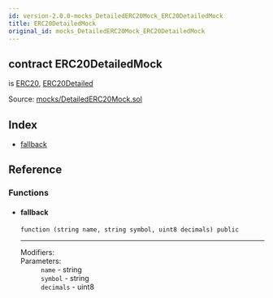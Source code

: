 ```yaml
---
id: version-2.0.0-mocks_DetailedERC20Mock_ERC20DetailedMock
title: ERC20DetailedMock
original_id: mocks_DetailedERC20Mock_ERC20DetailedMock
---
```


<div class="contract-doc"><div class="contract"><h2 class="contract-header"><span class="contract-kind">contract</span> ERC20DetailedMock</h2><p class="base-contracts"><span>is</span> <a href="token_ERC20_ERC20.html">ERC20</a><span>, </span><a href="token_ERC20_ERC20Detailed.html">ERC20Detailed</a></p><div class="source">Source: <a href="https://github.com/OpenZeppelin/zeppelin-solidity/blob/v2.0.0/contracts/mocks/DetailedERC20Mock.sol" target="_blank">mocks/DetailedERC20Mock.sol</a></div></div><div class="index"><h2>Index</h2><ul><li><a href="mocks_DetailedERC20Mock_ERC20DetailedMock.html#">fallback</a></li></ul></div><div class="reference"><h2>Reference</h2><div class="functions"><h3>Functions</h3><ul><li><div class="item function"><span id="fallback" class="anchor-marker"></span><h4 class="name">fallback</h4><div class="body"><code class="signature">function <strong></strong><span>(string name, string symbol, uint8 decimals) </span><span>public </span></code><hr/><dl><dt><span class="label-modifiers">Modifiers:</span></dt><dd></dd><dt><span class="label-parameters">Parameters:</span></dt><dd><div><code>name</code> - string</div><div><code>symbol</code> - string</div><div><code>decimals</code> - uint8</div></dd></dl></div></div></li></ul></div></div></div>
